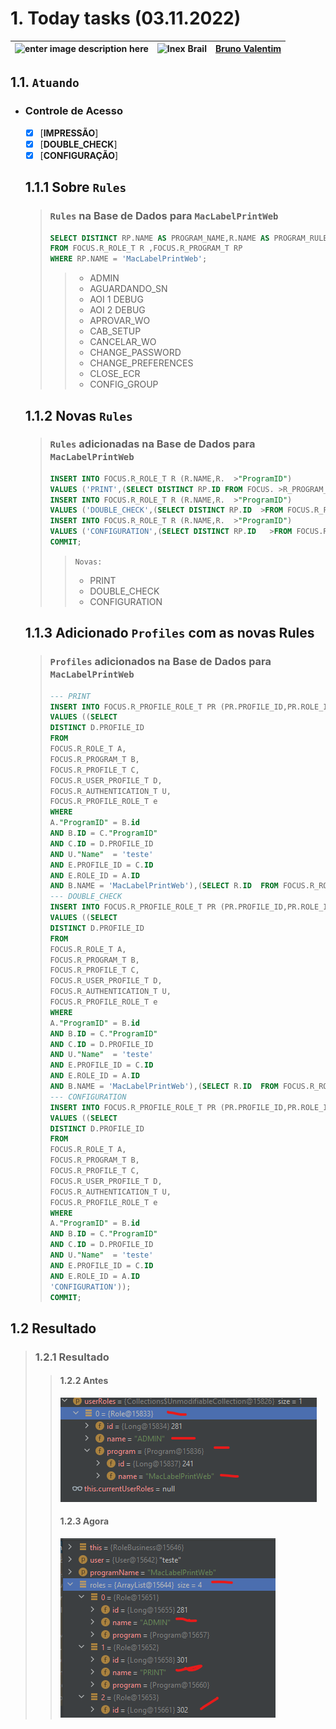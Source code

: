 # 1. Today tasks (03.11.2022)

| ![enter image description here](https://www.foxconn.com.br/img/logo.png) | ![Inex Brail](https://www.inexbr.com.br/wp-content/uploads/2022/07/logo-inex-azul.png) | [Bruno Valentim](mailto:Bruno.Valentim@inex.com.br) |
| :----------------------------------------------------------------------- | :------------------------------------------------------------------------------------: | --------------------------------------------------: |

  ## 1.1. `Atuando`

  - ### Controle de Acesso

    - [X] [**IMPRESSÃO**]
    - [X] [**DOUBLE_CHECK**]
    - [X] [**CONFIGURAÇÃO**]

    ## 1.1.1 Sobre `Rules`
      >### `Rules` na Base de Dados para `MacLabelPrintWeb`
      >
      >```SQL
      >SELECT DISTINCT RP.NAME AS PROGRAM_NAME,R.NAME AS PROGRAM_RULE
      >FROM FOCUS.R_ROLE_T R ,FOCUS.R_PROGRAM_T RP 
      >WHERE RP.NAME = 'MacLabelPrintWeb';
      >```
      >>
      >> - ADMIN
      >> - AGUARDANDO_SN
      >> - AOI 1 DEBUG
      >> - AOI 2 DEBUG
      >> - APROVAR_WO
      >> - CAB_SETUP
      >> - CANCELAR_WO
      >> - CHANGE_PASSWORD
      >> - CHANGE_PREFERENCES
      >> - CLOSE_ECR
      >> - CONFIG_GROUP

    ## 1.1.2 Novas `Rules`

      >### `Rules` **adicionadas** na Base de Dados para `MacLabelPrintWeb`
      >
      >```SQL
      >INSERT INTO FOCUS.R_ROLE_T R (R.NAME,R.  >"ProgramID") 
      >VALUES ('PRINT',(SELECT DISTINCT RP.ID FROM FOCUS. >R_PROGRAM_T RP WHERE RP.NAME =  >'MacLabelPrintWeb'));
      >INSERT INTO FOCUS.R_ROLE_T R (R.NAME,R.  >"ProgramID") 
      >VALUES ('DOUBLE_CHECK',(SELECT DISTINCT RP.ID  >FROM FOCUS.R_PROGRAM_T RP WHERE RP.NAME =   >'MacLabelPrintWeb'));
      >INSERT INTO FOCUS.R_ROLE_T R (R.NAME,R.  >"ProgramID") 
      >VALUES ('CONFIGURATION',(SELECT DISTINCT RP.ID   >FROM FOCUS.R_PROGRAM_T RP WHERE RP.NAME =  >'MacLabelPrintWeb'));
      >COMMIT;
      >```
      >> `Novas:`
      >> - PRINT
      >> - DOUBLE_CHECK
      >> - CONFIGURATION

    ## 1.1.3 Adicionado `Profiles` com as novas Rules

      >### `Profiles` **adicionados** na Base de Dados para `MacLabelPrintWeb`
      >
      >```SQL
    >--- PRINT
    >INSERT INTO FOCUS.R_PROFILE_ROLE_T PR (PR.PROFILE_ID,PR.ROLE_ID) 
    >VALUES ((SELECT 
    >DISTINCT D.PROFILE_ID 
    >FROM 
    >FOCUS.R_ROLE_T A,
    >FOCUS.R_PROGRAM_T B,
    >FOCUS.R_PROFILE_T C,
    >FOCUS.R_USER_PROFILE_T D,
    >FOCUS.R_AUTHENTICATION_T U,
    >FOCUS.R_PROFILE_ROLE_T e
    >WHERE
    >A."ProgramID" = B.id
    >AND B.ID = C."ProgramID" 
    >AND C.ID = D.PROFILE_ID 
    >AND U."Name"  = 'teste' 
    >AND E.PROFILE_ID = C.ID
    >AND E.ROLE_ID = A.ID
    >AND B.NAME = 'MacLabelPrintWeb'),(SELECT R.ID  FROM FOCUS.R_ROLE_T R WHERE R.NAME = 'PRINT'));
    >--- DOUBLE_CHECK
    >INSERT INTO FOCUS.R_PROFILE_ROLE_T PR (PR.PROFILE_ID,PR.ROLE_ID) 
    >VALUES ((SELECT 
    >DISTINCT D.PROFILE_ID 
    >FROM 
    >FOCUS.R_ROLE_T A,
    >FOCUS.R_PROGRAM_T B,
    >FOCUS.R_PROFILE_T C,
    >FOCUS.R_USER_PROFILE_T D,
    >FOCUS.R_AUTHENTICATION_T U,
    >FOCUS.R_PROFILE_ROLE_T e
    >WHERE
    >A."ProgramID" = B.id
    >AND B.ID = C."ProgramID" 
    >AND C.ID = D.PROFILE_ID 
    >AND U."Name"  = 'teste' 
    >AND E.PROFILE_ID = C.ID
    >AND E.ROLE_ID = A.ID
    >AND B.NAME = 'MacLabelPrintWeb'),(SELECT R.ID  FROM FOCUS.R_ROLE_T R WHERE R.NAME = 'DOUBLE_CHECK'));
    >--- CONFIGURATION
    >INSERT INTO FOCUS.R_PROFILE_ROLE_T PR (PR.PROFILE_ID,PR.ROLE_ID) 
    >VALUES ((SELECT 
    >DISTINCT D.PROFILE_ID 
    >FROM 
    >FOCUS.R_ROLE_T A,
    >FOCUS.R_PROGRAM_T B,
    >FOCUS.R_PROFILE_T C,
    >FOCUS.R_USER_PROFILE_T D,
    >FOCUS.R_AUTHENTICATION_T U,
    >FOCUS.R_PROFILE_ROLE_T e
    >WHERE
    >A."ProgramID" = B.id
    >AND B.ID = C."ProgramID" 
    >AND C.ID = D.PROFILE_ID 
    >AND U."Name"  = 'teste' 
    >AND E.PROFILE_ID = C.ID
    >AND E.ROLE_ID = A.ID
    >'CONFIGURATION'));
    >COMMIT;
      >```

## 1.2 Resultado

> ### 1.2.1 Resultado
> 
>> #### 1.2.2 Antes
>>
>>![](img/roles_on_db.png)
>> #### 1.2.3 **Agora**
>>
>>![](img/profiles_on_db.png)